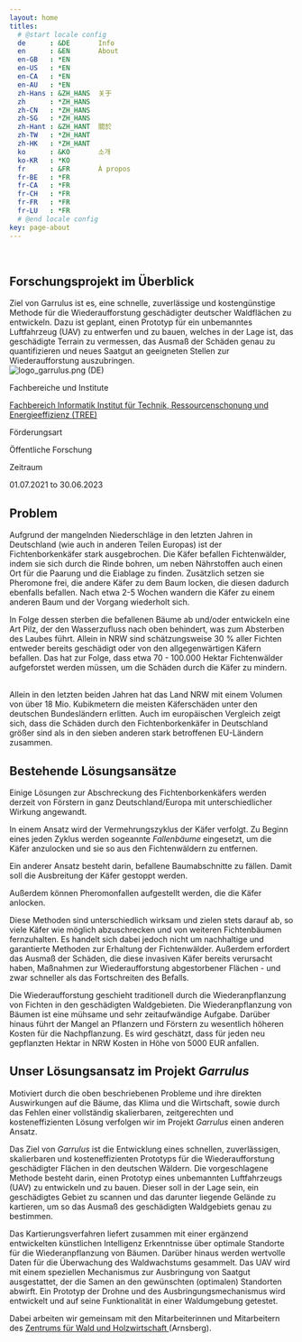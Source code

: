 ```yaml
---
layout: home
titles:
  # @start locale config
  de      : &DE       Info
  en      : &EN       About
  en-GB   : *EN
  en-US   : *EN
  en-CA   : *EN
  en-AU   : *EN
  zh-Hans : &ZH_HANS  关于
  zh      : *ZH_HANS
  zh-CN   : *ZH_HANS
  zh-SG   : *ZH_HANS
  zh-Hant : &ZH_HANT  關於
  zh-TW   : *ZH_HANT
  zh-HK   : *ZH_HANT
  ko      : &KO       소개
  ko-KR   : *KO
  fr      : &FR       À propos
  fr-BE   : *FR
  fr-CA   : *FR
  fr-CH   : *FR
  fr-FR   : *FR
  fr-LU   : *FR
  # @end locale config
key: page-about
---
```


<head>
  <meta charset="utf-8">
  <meta name="viewport" content="width=device-width, initial-scale=1, minimum-scale=1" />
  <link rel="stylesheet" href="./info.css">
</head>

<br>

<div class="infobox-research-facts paragraph-block break-out snipcss-wUQnD" id="infobox-research-project-facts">
  <div class="gr-container ">
    <h2>
      Forschungsprojekt im Überblick
    </h2>
    <div class="infobox-research-facts__infobox gr-row gr-row--no-gutter infobox-research-facts__item snipcss0-0-0-1 tether-target-attached-top tether-element-attached-top tether-element-attached-center tether-target-attached-center">
      <div class="infobox-research-facts__text gr-9 gr-7@m gr-6@s snipcss0-1-1-2">
        Ziel von Garrulus ist es, eine schnelle, zuverlässige und kostengünstige Methode für die Wiederaufforstung geschädigter deutscher Waldflächen zu entwickeln. Dazu ist geplant, einen Prototyp für ein unbemanntes Luftfahrzeug (UAV) zu entwerfen und zu bauen, welches in der Lage ist, das geschädigte Terrain zu vermessen, das Ausmaß der Schäden genau zu quantifizieren und neues Saatgut an geeigneten Stellen zur Wiederaufforstung auszubringen.
      </div>
      <div class="infobox-research-facts__image gr-3 gr-5@m gr-6@s snipcss0-1-1-3">
        <div class="picture-item snipcss0-2-3-4">
          <div class="picture-item__preview picture-item--xl snipcss0-3-4-5">
            <picture class="responsive-image image snipcss0-4-5-6">
              <!-- <source media="(min-width: 1900px)" srcset="/assets/images/logo/unidegree.png" class="snipcss0-5-6-7"> -->
              <source media="(min-width: 1360px) and (max-width: 1899px)" srcset="https://www.h-brs.de/sites/default/files/styles/hresize312x175_32/public/teaser/logogarrulus-web.png.webp?itok=NGqhuqEY&amp;t=0129" class="snipcss0-5-6-8">
              <source media="(min-width: 700px) and (max-width: 1359px)" srcset="https://www.h-brs.de/sites/default/files/styles/hresize312x175_32/public/teaser/logogarrulus-web.png.webp?itok=NGqhuqEY&amp;t=0129" class="snipcss0-5-6-9">
              <source media="(max-width: 699px)" srcset="https://www.h-brs.de/sites/default/files/styles/hresize312x175_32/public/teaser/logogarrulus-web.png.webp?itok=NGqhuqEY&amp;t=0129" class="snipcss0-5-6-10">
              <img src="https://www.h-brs.de/sites/default/files/styles/hresize312x175_32/public/teaser/logogarrulus-web.png.webp?itok=NGqhuqEY&amp;t=0129" srcset="https://www.h-brs.de/sites/default/files/styles/hresize312x175_32/public/teaser/logogarrulus-web.png.webp?itok=NGqhuqEY&amp;t=0129, https://www.h-brs.de/sites/default/files/styles/hresize624x350_32/public/teaser/logogarrulus-web.png.webp?itok=NGqhuqEY&amp;t=0129 2x" alt="logo_garrulus.png (DE)" class="snipcss0-5-6-11">
            </picture>
          </div>
        </div>
      </div>
    </div>
    <div class="infobox-research-facts__cards gr-row gr-row--no-gutter@s">
      <div class="gr-12 gr-6@s infobox-research-facts__item">
        <div class="infobox-research-facts__card">
          <p class="infobox-research-facts__title">
            <i class="icon-hbrs icon-hbrs-diploma">
            </i>
            Fachbereiche und Institute
          </p>
          <div class="infobox-research-facts__links">
            <span class="link--container">
              <a class="link link--internal" href="https://www.h-brs.de/de/inf" target="_self">
                Fachbereich Informatik
                <!-- <i class="icon-hbrs icon-hbrs-- icon-hbrs-internal"> -->
                <!-- <img src="/assets/images/logo/unidegree.png" class="icon-hbrs icon-hbrs-- icon-hbrs-internal"> -->
                <!-- </i> -->
              </a>
            </span>
            <span>
              <a class="link link--internal" href="https://www.h-brs.de/de/tree" target="_self">
                Institut für Technik, Ressourcenschonung und Energieeffizienz (TREE)
                <!-- <i class="icon-hbrs icon-hbrs-- icon-hbrs-internal"> -->
                <!-- </i> -->
              </a>
            </span>
          </div>
        </div>
      </div>
      <div class=" gr-4 gr-6@s infobox-research-facts__item">
        <div class="infobox-research-facts__card">
          <p class="infobox-research-facts__title">
            <i class="icon-hbrs icon-hbrs-hand">
            </i>
            Förderungsart
          </p>
          <div class="infobox-research-facts__body body">
            Öffentliche Forschung
          </div>
        </div>
      </div>
      <div class=" gr-4 gr-6@s infobox-research-facts__item">
        <div class="infobox-research-facts__card">
          <p class="infobox-research-facts__title">
            <i class="icon-hbrs icon-hbrs-calendar">
            </i>
            Zeitraum
          </p>
          <p class="infobox-research-facts__daterange">
            01.07.2021 to 30.06.2023
          </p>
        </div>
      </div>
    </div>
  </div>
</div>

<div class="paragraph-simple-text paragraph-block break-out snipcss-mPcO3">
  <div class="gr-container">
    <div class="gr-row gr-row--align-center">
      <div class="gr-10 gr-12@m gr-6@s">
        <div class="body">
          <div class="text-long">
            <h2>
              Problem
            </h2>
            <p>
              Aufgrund der mangelnden Niederschläge in den letzten Jahren in Deutschland (wie auch in anderen Teilen Europas) ist der Fichtenborkenkäfer stark ausgebrochen. Die Käfer befallen Fichtenwälder, indem sie sich durch die Rinde bohren, um neben Nährstoffen auch einen Ort für die Paarung und die Eiablage zu finden. Zusätzlich setzen sie Pheromone frei, die andere Käfer zu dem Baum locken, die diesen dadurch ebenfalls befallen. Nach etwa 2-5 Wochen wandern die Käfer zu einem anderen Baum und der Vorgang wiederholt sich.
            </p>
            <p>
              In Folge dessen sterben die befallenen Bäume ab und/oder entwickeln eine Art Pilz, der den Wasserzufluss nach oben behindert, was zum Absterben des Laubes führt. Allein in NRW sind schätzungsweise 30 % aller Fichten entweder bereits geschädigt oder von den allgegenwärtigen Käfern befallen. Das hat zur Folge, dass etwa 70 - 100.000 Hektar Fichtenwälder aufgeforstet werden müssen, um die Schäden durch die Käfer zu mindern.
            </p>
            <p>
              <br>
              Allein in den letzten beiden Jahren hat das Land NRW mit einem Volumen von über 18 Mio. Kubikmetern die meisten Käferschäden unter den deutschen Bundesländern erlitten. Auch im europäischen Vergleich zeigt sich, dass die Schäden durch den Fichtenborkenkäfer in Deutschland größer sind als in den sieben anderen stark betroffenen EU-Ländern zusammen.
            </p>
          </div>
        </div>
      </div>
    </div>
  </div>
</div>

<div class="paragraph-simple-text paragraph-block break-out snipcss-4xIHb">
  <div class="gr-container">
    <div class="gr-row gr-row--align-center">
      <div class="gr-10 gr-12@m gr-6@s">
        <div class="body">
          <div class="text-long">
            <h2>
              Bestehende Lösungsansätze
            </h2>
            <p>
              Einige Lösungen zur Abschreckung des Fichtenborkenkäfers werden derzeit von Förstern in ganz Deutschland/Europa mit unterschiedlicher Wirkung angewandt.
            </p>
            <p>
              In einem Ansatz wird der Vermehrungszyklus der Käfer verfolgt. Zu Beginn eines jeden Zyklus werden sogeannte 
              <em>
                Fallenbäume 
              </em>
              eingesetzt, um die Käfer anzulocken und sie so aus den Fichtenwäldern zu entfernen.
            </p>
            <p>
              Ein anderer Ansatz besteht darin, befallene Baumabschnitte zu fällen. Damit soll die Ausbreitung der Käfer gestoppt werden.
            </p>
            <p>
              Außerdem können Pheromonfallen aufgestellt werden, die die Käfer anlocken.
            </p>
            <p>
              Diese Methoden sind unterschiedlich wirksam und zielen stets darauf ab, so viele Käfer wie möglich abzuschrecken und von weiteren Fichtenbäumen fernzuhalten. Es handelt sich dabei jedoch nicht um nachhaltige und garantierte Methoden zur Erhaltung der Fichtenwälder. Außerdem erfordert das Ausmaß der Schäden, die diese invasiven Käfer bereits verursacht haben, Maßnahmen zur Wiederaufforstung abgestorbener Flächen - und zwar schneller als das Fortschreiten des Befalls.
            </p>
            <p>
              Die Wiederaufforstung geschieht traditionell durch die Wiederanpflanzung von Fichten in den geschädigten Waldgebieten. Die Wiederanpflanzung von Bäumen ist eine mühsame und sehr zeitaufwändige Aufgabe. Darüber hinaus führt der Mangel an Pflanzern und Förstern zu wesentlich höheren Kosten für die Nachpflanzung. Es wird geschätzt, dass für jeden neu gepflanzten Hektar in NRW Kosten in Höhe von 5000 EUR anfallen.
            </p>
          </div>
        </div>
      </div>
    </div>
  </div>
</div>
<div class="paragraph-simple-text paragraph-block break-out snipcss-jlBSn">
  <div class="gr-container">
    <div class="gr-row gr-row--align-center">
      <div class="gr-10 gr-12@m gr-6@s">
        <div class="body">
          <div class="text-long">
            <h2>
              Unser Lösungsansatz im Projekt 
              <em>
                Garrulus
              </em>
            </h2>
            <p>
              Motiviert durch die oben beschriebenen Probleme und ihre direkten Auswirkungen auf die Bäume, das Klima und die Wirtschaft, sowie durch das Fehlen einer vollständig skalierbaren, zeitgerechten und kosteneffizienten Lösung verfolgen wir im Projekt 
              <em>
                Garrulus 
              </em>
              einen anderen Ansatz.
            </p>
            <p>
              Das Ziel von 
              <em>
                Garrulus 
              </em>
              ist die Entwicklung eines schnellen, zuverlässigen, skalierbaren und kosteneffizienten Prototyps für die Wiederaufforstung geschädigter Flächen in den deutschen Wäldern. Die vorgeschlagene Methode besteht darin, einen Prototyp eines unbemannten Luftfahrzeugs (UAV) zu entwickeln und zu bauen. Dieser soll in der Lage sein, ein geschädigtes Gebiet zu scannen und das darunter liegende Gelände zu kartieren, um so das Ausmaß des geschädigten Waldgebiets genau zu bestimmen.
            </p>
            <p>
              Das Kartierungsverfahren liefert zusammen mit einer ergänzend entwickelten künstlichen Intelligenz Erkenntnisse über optimale Standorte für die Wiederanpflanzung von Bäumen. Darüber hinaus werden wertvolle Daten für die Überwachung des Waldwachstums gesammelt. Das UAV wird mit einem speziellen Mechanismus zur Ausbringung von Saatgut ausgestattet, der die Samen an den gewünschten (optimalen) Standorten abwirft. Ein Prototyp der Drohne und des Ausbringungsmechanismus wird entwickelt und auf seine Funktionalität in einer Waldumgebung getestet.
            </p>
            <p>
              Dabei arbeiten wir gemeinsam mit den Mitarbeiterinnen und Mitarbeitern des 
              <a href="https://www.wald-und-holz.nrw.de/ueber-uns/einrichtungen/zentrum-fuer-wald-und-holzwirtschaft-neu" rel="nofollow">
                Zentrums für Wald und Holzwirtschaft
              </a>
              (Arnsberg).
            </p>
          </div>
        </div>
      </div>
    </div>
  </div>
</div>
